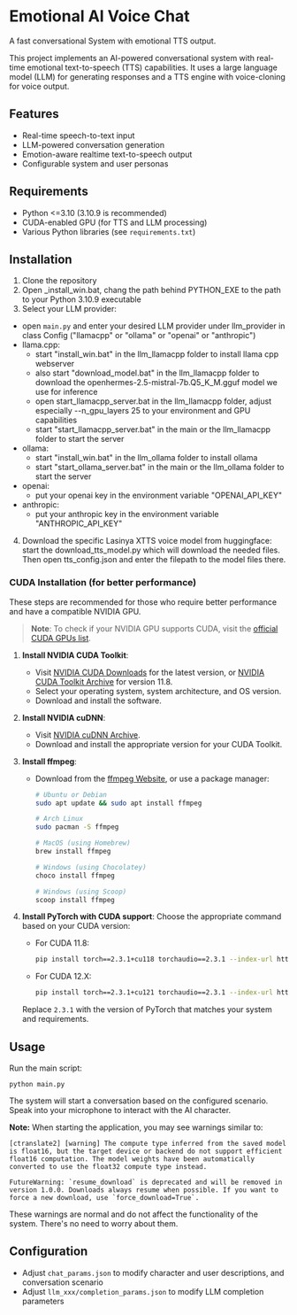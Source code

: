 # Emotional AI Voice Chat 

A fast conversational System with emotional TTS output.

This project implements an AI-powered conversational system with real-time emotional text-to-speech (TTS) capabilities. It uses a large language model (LLM) for generating responses and a TTS engine with voice-cloning for voice output.

## Features

- Real-time speech-to-text input
- LLM-powered conversation generation
- Emotion-aware realtime text-to-speech output
- Configurable system and user personas

## Requirements

- Python <=3.10 (3.10.9 is recommended)
- CUDA-enabled GPU (for TTS and LLM processing)
- Various Python libraries (see `requirements.txt`)

## Installation

1. Clone the repository
2. Open _install_win.bat, chang the path behind PYTHON_EXE to the path to your Python 3.10.9 executable
3. Select your LLM provider:
  - open `main.py` and enter your desired LLM provider under llm_provider in class Config ("llamacpp" or "ollama" or "openai" or "anthropic")
  - llama.cpp:
    - start "install_win.bat" in the llm_llamacpp folder to install llama cpp webserver
    - also start "download_model.bat" in the llm_llamacpp folder to download the openhermes-2.5-mistral-7b.Q5_K_M.gguf model we use for inference
    - open start_llamacpp_server.bat in the llm_llamacpp folder, adjust especially --n_gpu_layers 25 to your environment and GPU capabilities
    - start "start_llamacpp_server.bat" in the main or the llm_llamacpp folder to start the server
  - ollama:
    - start "install_win.bat" in the llm_ollama folder to install ollama
    - start "start_ollama_server.bat" in the main or the llm_ollama folder to start the server
  - openai:
    - put your openai key in the environment variable "OPENAI_API_KEY"
  - anthropic:
    - put your anthropic key in the environment variable "ANTHROPIC_API_KEY" 
4. Download the specific Lasinya XTTS voice model from huggingface: start the download_tts_model.py which will download the needed files.
  Then open tts_config.json and enter the filepath to the model files there.

### CUDA Installation (for better performance)

These steps are recommended for those who require better performance and have a compatible NVIDIA GPU.

> **Note**: To check if your NVIDIA GPU supports CUDA, visit the [official CUDA GPUs list](https://developer.nvidia.com/cuda-gpus).

1. **Install NVIDIA CUDA Toolkit**:
   - Visit [NVIDIA CUDA Downloads](https://developer.nvidia.com/cuda-downloads) for the latest version, or [NVIDIA CUDA Toolkit Archive](https://developer.nvidia.com/cuda-11-8-0-download-archive) for version 11.8.
   - Select your operating system, system architecture, and OS version.
   - Download and install the software.

2. **Install NVIDIA cuDNN**:
   - Visit [NVIDIA cuDNN Archive](https://developer.nvidia.com/rdp/cudnn-archive).
   - Download and install the appropriate version for your CUDA Toolkit.

3. **Install ffmpeg**:
   - Download from the [ffmpeg Website](https://ffmpeg.org/download.html), or use a package manager:
     ```bash
     # Ubuntu or Debian
     sudo apt update && sudo apt install ffmpeg

     # Arch Linux
     sudo pacman -S ffmpeg

     # MacOS (using Homebrew)
     brew install ffmpeg

     # Windows (using Chocolatey)
     choco install ffmpeg

     # Windows (using Scoop)
     scoop install ffmpeg
     ```

4. **Install PyTorch with CUDA support**:
   Choose the appropriate command based on your CUDA version:

   - For CUDA 11.8:
     ```bash
     pip install torch==2.3.1+cu118 torchaudio==2.3.1 --index-url https://download.pytorch.org/whl/cu118
     ```

   - For CUDA 12.X:
     ```bash
     pip install torch==2.3.1+cu121 torchaudio==2.3.1 --index-url https://download.pytorch.org/whl/cu121
     ```

   Replace `2.3.1` with the version of PyTorch that matches your system and requirements.

## Usage

Run the main script:

```
python main.py
```

The system will start a conversation based on the configured scenario. Speak into your microphone to interact with the AI character.

**Note:** When starting the application, you may see warnings similar to:

```
[ctranslate2] [warning] The compute type inferred from the saved model is float16, but the target device or backend do not support efficient float16 computation. The model weights have been automatically converted to use the float32 compute type instead.

FutureWarning: `resume_download` is deprecated and will be removed in version 1.0.0. Downloads always resume when possible. If you want to force a new download, use `force_download=True`.
```

These warnings are normal and do not affect the functionality of the system. There's no need to worry about them.


## Configuration

- Adjust `chat_params.json` to modify character and user descriptions, and conversation scenario
- Adjust `llm_xxx/completion_params.json` to modify LLM completion parameters
